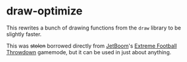 # draw-optimize

This rewrites a bunch of drawing functions from the `draw` library to be slightly faster.

This was ~~stolen~~ borrowed directly from [JetBoom](https://github.com/JetBoom)'s [Extreme Football Throwdown](https://github.com/JetBoom/extremefootballthrowdown/blob/master/gamemodes/extremefootballthrowdown/gamemode/buffthefps.lua) gamemode, but it can be used in just about anything.
